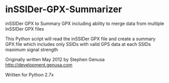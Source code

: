 inSSIDer-GPX-Summarizer
=======================

inSSIDer GPX to Summary GPX including ability to merge
  data from multiple InSSIDer GPX files

This Python script will read the inSSIDer GPX file and create a summary GPX file which includes only SSIDs with valid GPS data at each SSIDs maximum signal strength

Originally written May 2012 by Stephen Genusa http://development.genusa.com

Written for Python 2.7x
